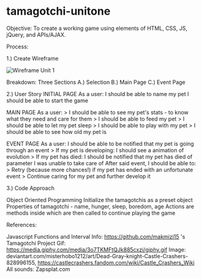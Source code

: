 # tamagotchi-unitone

Objective:
To create a working game using elements of HTML, CSS, JS, jQuery, and APIs/AJAX.

Process:

1.) Create Wireframe 

![Wireframe Unit 1](https://user-images.githubusercontent.com/92316626/142738419-cc1a753b-4709-411a-ab3a-57b1e779d3b7.png)

  Breakdown:
  Three Sections
    A.) Selection
    B.) Main Page
    C.) Event Page
    
2.) User Story
  INITIAL PAGE 
  As a user:
    I should be able to name my pet
    I should be able to start the game
    
  
  MAIN PAGE
  As a user:
    > I should be able to see my pet's stats - to know what they need and care for them
      > I should be able to feed my pet
      > I should be able to let my pet sleep
      > I should be able to play with my pet
    > I should be able to see how old my pet is
  
  EVENT PAGE
  As a user: 
    I should be able to be notified that my pet is going through an event
      > If my pet is developing: I should see a animation of evolution
      > If my pet has died: I should be notified that my pet has died of parameter I was unable to take care of
    After said event, I should be able to:
      > Retry (because more chances!) if my pet has ended with an unfortunate event
      > Continue caring for my pet and further develop it
      
   
      
3.) Code Approach

  Object Oriented Programming 
    Initialize the tamagotchis as a preset object
    Properties of tamagotchi - name, hunger, sleep, boredom, age
    Actions are methods inside which are then called to continue playing the game
  


References:

Javascript Functions and Interval Info: https://github.com/makmizi15 's Tamagotchi Project
Gif: https://media.giphy.com/media/3o7TKMFtQJk885cxzi/giphy.gif
Image: deviantart.com/misterhobo1212/art/Dead-Gray-knight-Castle-Crashers-828996155, https://castlecrashers.fandom.com/wiki/Castle_Crashers_Wiki
All sounds: Zapsplat.com
